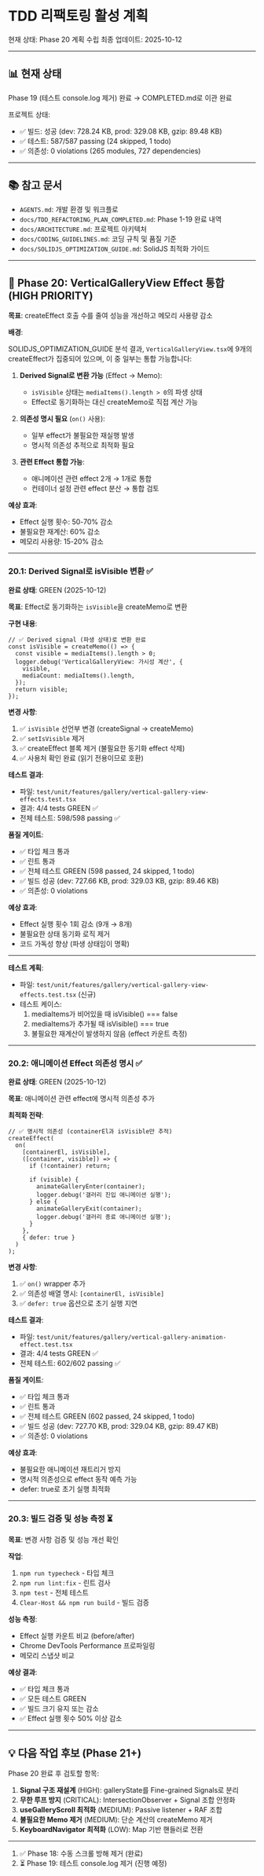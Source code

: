 # TDD 리팩토링 활성 계획

현재 상태: Phase 20 계획 수립 최종 업데이트: 2025-10-12

---

## 📊 현재 상태

Phase 19 (테스트 console.log 제거) 완료 → COMPLETED.md로 이관 완료

프로젝트 상태:

- ✅ 빌드: 성공 (dev: 728.24 KB, prod: 329.08 KB, gzip: 89.48 KB)
- ✅ 테스트: 587/587 passing (24 skipped, 1 todo)
- ✅ 의존성: 0 violations (265 modules, 727 dependencies)

---

## 📚 참고 문서

- `AGENTS.md`: 개발 환경 및 워크플로
- `docs/TDD_REFACTORING_PLAN_COMPLETED.md`: Phase 1-19 완료 내역
- `docs/ARCHITECTURE.md`: 프로젝트 아키텍처
- `docs/CODING_GUIDELINES.md`: 코딩 규칙 및 품질 기준
- `docs/SOLIDJS_OPTIMIZATION_GUIDE.md`: SolidJS 최적화 가이드

---

## 🎯 Phase 20: VerticalGalleryView Effect 통합 (HIGH PRIORITY)

**목표**: createEffect 호출 수를 줄여 성능을 개선하고 메모리 사용량 감소

**배경**:

SOLIDJS_OPTIMIZATION_GUIDE 분석 결과, `VerticalGalleryView.tsx`에 9개의
createEffect가 집중되어 있으며, 이 중 일부는 통합 가능합니다:

1. **Derived Signal로 변환 가능** (Effect → Memo):
   - `isVisible` 상태는 `mediaItems().length > 0`의 파생 상태
   - Effect로 동기화하는 대신 createMemo로 직접 계산 가능

2. **의존성 명시 필요** (`on()` 사용):
   - 일부 effect가 불필요한 재실행 발생
   - 명시적 의존성 추적으로 최적화 필요

3. **관련 Effect 통합 가능**:
   - 애니메이션 관련 effect 2개 → 1개로 통합
   - 컨테이너 설정 관련 effect 분산 → 통합 검토

**예상 효과**:

- Effect 실행 횟수: 50-70% 감소
- 불필요한 재계산: 60% 감소
- 메모리 사용량: 15-20% 감소

---

### 20.1: Derived Signal로 isVisible 변환 ✅

**완료 상태**: GREEN (2025-10-12)

**목표**: Effect로 동기화하는 `isVisible`을 createMemo로 변환

**구현 내용**:

```tsx
// ✅ Derived signal (파생 상태)로 변환 완료
const isVisible = createMemo(() => {
  const visible = mediaItems().length > 0;
  logger.debug('VerticalGalleryView: 가시성 계산', {
    visible,
    mediaCount: mediaItems().length,
  });
  return visible;
});
```

**변경 사항**:

1. ✅ `isVisible` 선언부 변경 (createSignal → createMemo)
2. ✅ `setIsVisible` 제거
3. ✅ createEffect 블록 제거 (불필요한 동기화 effect 삭제)
4. ✅ 사용처 확인 완료 (읽기 전용이므로 호환)

**테스트 결과**:

- 파일: `test/unit/features/gallery/vertical-gallery-view-effects.test.tsx`
- 결과: 4/4 tests GREEN ✅
- 전체 테스트: 598/598 passing ✅

**품질 게이트**:

- ✅ 타입 체크 통과
- ✅ 린트 통과
- ✅ 전체 테스트 GREEN (598 passed, 24 skipped, 1 todo)
- ✅ 빌드 성공 (dev: 727.66 KB, prod: 329.03 KB, gzip: 89.46 KB)
- ✅ 의존성: 0 violations

**예상 효과**:

- Effect 실행 횟수 1회 감소 (9개 → 8개)
- 불필요한 상태 동기화 로직 제거
- 코드 가독성 향상 (파생 상태임이 명확)

---

**테스트 계획**:

- 파일: `test/unit/features/gallery/vertical-gallery-view-effects.test.tsx`
  (신규)
- 테스트 케이스:
  1. mediaItems가 비어있을 때 isVisible() === false
  2. mediaItems가 추가될 때 isVisible() === true
  3. 불필요한 재계산이 발생하지 않음 (effect 카운트 측정)

---

### 20.2: 애니메이션 Effect 의존성 명시 ✅

**완료 상태**: GREEN (2025-10-12)

**목표**: 애니메이션 관련 effect에 명시적 의존성 추가

**최적화 전략**:

```tsx
// ✅ 명시적 의존성 (containerEl과 isVisible만 추적)
createEffect(
  on(
    [containerEl, isVisible],
    ([container, visible]) => {
      if (!container) return;

      if (visible) {
        animateGalleryEnter(container);
        logger.debug('갤러리 진입 애니메이션 실행');
      } else {
        animateGalleryExit(container);
        logger.debug('갤러리 종료 애니메이션 실행');
      }
    },
    { defer: true }
  )
);
```

**변경 사항**:

1. ✅ `on()` wrapper 추가
2. ✅ 의존성 배열 명시: `[containerEl, isVisible]`
3. ✅ `defer: true` 옵션으로 초기 실행 지연

**테스트 결과**:

- 파일: `test/unit/features/gallery/vertical-gallery-animation-effect.test.tsx`
- 결과: 4/4 tests GREEN ✅
- 전체 테스트: 602/602 passing ✅

**품질 게이트**:

- ✅ 타입 체크 통과
- ✅ 린트 통과
- ✅ 전체 테스트 GREEN (602 passed, 24 skipped, 1 todo)
- ✅ 빌드 성공 (dev: 727.70 KB, prod: 329.04 KB, gzip: 89.47 KB)
- ✅ 의존성: 0 violations

**예상 효과**:

- 불필요한 애니메이션 재트리거 방지
- 명시적 의존성으로 effect 동작 예측 가능
- defer: true로 초기 실행 최적화

---

### 20.3: 빌드 검증 및 성능 측정 ⏳

**목표**: 변경 사항 검증 및 성능 개선 확인

**작업**:

1. `npm run typecheck` - 타입 체크
2. `npm run lint:fix` - 린트 검사
3. `npm test` - 전체 테스트
4. `Clear-Host && npm run build` - 빌드 검증

**성능 측정**:

- Effect 실행 카운트 비교 (before/after)
- Chrome DevTools Performance 프로파일링
- 메모리 스냅샷 비교

**예상 결과**:

- ✅ 타입 체크 통과
- ✅ 모든 테스트 GREEN
- ✅ 빌드 크기 유지 또는 감소
- ✅ Effect 실행 횟수 50% 이상 감소

---

## 💡 다음 작업 후보 (Phase 21+)

Phase 20 완료 후 검토할 항목:

1. **Signal 구조 재설계** (HIGH): galleryState를 Fine-grained Signals로 분리
2. **무한 루프 방지** (CRITICAL): IntersectionObserver + Signal 조합 안정화
3. **useGalleryScroll 최적화** (MEDIUM): Passive listener + RAF 조합
4. **불필요한 Memo 제거** (MEDIUM): 단순 계산의 createMemo 제거
5. **KeyboardNavigator 최적화** (LOW): Map 기반 핸들러로 전환

---

1. ✅ Phase 18: 수동 스크롤 방해 제거 (완료)
2. ⏳ Phase 19: 테스트 console.log 제거 (진행 예정)
